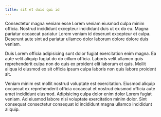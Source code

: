 ```yaml
---
title: sit et duis qui id
---
```


Consectetur magna veniam esse Lorem veniam eiusmod culpa minim officia. Nostrud incididunt excepteur incididunt duis ut ex do eu. Magna pariatur occaecat pariatur Lorem veniam id deserunt excepteur et culpa. Deserunt aute sint ad pariatur ullamco dolor laborum dolore dolore duis veniam.

Duis Lorem officia adipisicing sunt dolor fugiat exercitation enim magna. Ea aute velit aliquip fugiat do do cillum officia. Laboris velit ullamco quis reprehenderit culpa non do quis ex proident elit laborum et quis. Mollit aliqua id eiusmod ex sit officia ipsum culpa laboris non quis labore proident sit.

Veniam minim est mollit nostrud voluptate est exercitation. Eiusmod aliquip occaecat ex reprehenderit officia occaecat et nostrud eiusmod officia aute amet incididunt eiusmod. Adipisicing culpa dolor enim dolor Lorem fugiat veniam. Ad eiusmod labore nisi voluptate exercitation minim dolor. Sint consequat consectetur consequat id incididunt magna ullamco incididunt aliquip.